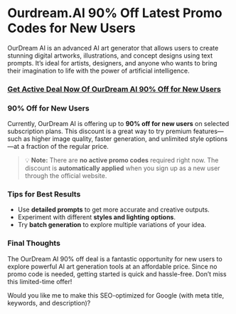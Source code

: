 # Ourdream.AI 90% Off Latest Promo Codes for New Users
OurDream AI is an advanced AI art generator that allows users to create stunning digital artworks, illustrations, and concept designs using text prompts. It’s ideal for artists, designers, and anyone who wants to bring their imagination to life with the power of artificial intelligence.

<h3><a href="https://beacons.ai/premiumaihub" target="_blank">Get Active Deal Now Of OurDream AI 90% Off for New Users</a>


### **90% Off for New Users**

Currently, OurDream AI is offering up to **90% off for new users** on selected subscription plans. This discount is a great way to try premium features—such as higher image quality, faster generation, and unlimited style options—at a fraction of the regular price.

> 💡 **Note:** There are **no active promo codes** required right now. The discount is **automatically applied** when you sign up as a new user through the official website.

### **Tips for Best Results**

* Use **detailed prompts** to get more accurate and creative outputs.
* Experiment with different **styles and lighting options**.
* Try **batch generation** to explore multiple variations of your idea.

### **Final Thoughts**

The OurDream AI 90% off deal is a fantastic opportunity for new users to explore powerful AI art generation tools at an affordable price. Since no promo code is needed, getting started is quick and hassle-free. Don’t miss this limited-time offer!

Would you like me to make this SEO-optimized for Google (with meta title, keywords, and description)?
